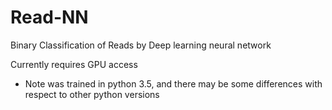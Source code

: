 # Read-NN
Binary Classification of Reads by Deep learning neural network

Currently requires GPU access
- Note was trained in python 3.5, and there may be some differences with respect to other python versions
